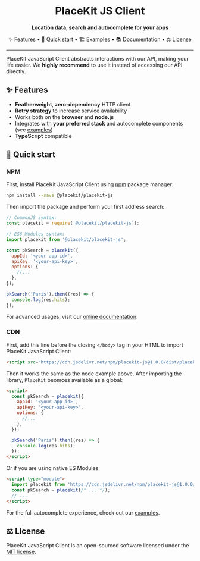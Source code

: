 <h1 align="center">
  PlaceKit JS Client
</h1>

<p align="center">
  <b>Location data, search and autocomplete for your apps</b>
</p>

<p align="center">
  ✨ <a href="#-features">Features</a> • 
  🎯 <a href="#-quick-start">Quick start</a> • 
  🏗 <a href="./examples">Examples</a> • 
  📚 <a href="https://placekit.io/docs">Documentation</a> • 
  ⚖️ <a href="#%EF%B8%8F-license">License</a>
</p>

---

PlaceKit JavaScript Client abstracts interactions with our API, making your life easier. We **highly recommend** to use it instead of accessing our API directly.

## ✨ Features

- **Featherweight**, **zero-dependency** HTTP client
- **Retry strategy** to increase service availability
- Works both on the **browser** and **node.js**
- Integrates with **your preferred stack** and autocomplete components (see [examples](./examples))
- **TypeScript** compatible

## 🎯 Quick start

### NPM

First, install PlaceKit JavaScript Client using [npm](https://docs.npmjs.com/getting-started) package manager:

```sh
npm install --save @placekit/placekit-js
```

Then import the package and perform your first address search:

```js
// CommonJS syntax:
const placekit = require('@placekit/placekit-js');

// ES6 Modules syntax:
import placekit from '@placekit/placekit-js';

const pkSearch = placekit({
  appId: '<your-app-id>',
  apiKey: '<your-api-key>',
  options: {
    //...
  },
});

pkSearch('Paris').then((res) => {
  console.log(res.hits);
});
```

For advanced usages, visit our [online documentation](https://placekit.io/docs).

### CDN

First, add this line before the closing `</body>` tag in your HTML to import PlaceKit JavaScript Client:

```html
<script src="https://cdn.jsdelivr.net/npm/placekit-js@1.0.0/dist/placekit.umd.js"></script>
```

Then it works the same as the node example above.
After importing the library, `PlaceKit` beomces available as a global:

```html
<script>
  const pkSearch = placekit({
    appId: '<your-app-id>',
    apiKey: '<your-api-key>',
    options: {
      //...
    },
  });

  pkSearch('Paris').then((res) => {
    console.log(res.hits);
  });
</script>
```

Or if you are using native ES Modules:

```html
<script type="module">
  import placekit from 'https://cdn.jsdelivr.net/npm/placekit-js@1.0.0/dist/placekit.esm.js';
  const pkSearch = placekit(/* ... */);
  // ...
</script>
```

For the full autocomplete experience, check out our [examples](./examples).

## ⚖️ License

PlaceKit JavaScript Client is an open-sourced software licensed under the [MIT license](./LICENSE).
